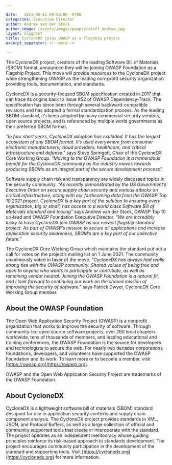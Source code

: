 ```yaml
---

date:   2021-06-11 09:00:00 -0700
categories: Executive Director
author: Andrew van der Stock
author_image: /assets/images/people/staff_andrew.jpg
layout: blogpost
title: CycloneDX joins OWASP as a flagship project
excerpt_separator: <!--more-->

---
```


The CycloneDX project, creators of the leading Software Bill of Materials (SBOM) format, announced they will be joining OWASP Foundation as a Flagship Project. This move will provide resources to the CycloneDX project while strengthening OWASP as the leading non-profit security organization providing tools, documentation, and standards.

<!--more-->

CycloneDX is a security-focused SBOM specification created in 2017 that can trace its origins back to issue #52 of OWASP Dependency-Track. The specification has since been through several backward-compatible revisions and has adopted a formal standardization process. As the leading SBOM standard, it’s been adopted by many commercial security vendors, open source projects, and is referenced by multiple world governments as their preferred SBOM format.

*"In four short years, CycloneDX adoption has exploded. It has the largest ecosystem of any SBOM format. It’s used everywhere from consumer electronic manufacturers, cloud providers, healthcare, and critical infrastructure and defense."* says Steve Springett, Chair of the CycloneDX Core Working Group. *"Moving to the OWASP Foundation is a tremendous benefit for the CycloneDX community as the industry moves towards producing SBOMs as an integral part of the secure development process".*

Software supply chain risk and transparency are widely discussed topics in the security community. *"As recently demonstrated by the US Government’s Executive Order on secure supply chain security and various attacks on critical infrastructure, along with our forthcoming data from the OWASP Top 10 2021 project, CycloneDX is a key part of the solution to ensuring every organization, big or small, has access to a world class Software Bill of Materials standard and tooling"* says Andrew van der Stock, OWASP Top 10 co-lead and OWASP Foundation Executive Director. *"We are incredibly lucky to have CycloneDX join OWASP as our newest flagship standard project. As part of OWASP’s mission to secure all applications and increase application security awareness, SBOM’s are a key part of our collective future."*

The CycloneDX Core Working Group which maintains the standard put out a call for votes on the project’s mailing list on 1 June 2021. The community unanimously voted in favor of the move. *"CycloneDX has always had really strong ties with the OWASP community. Shared values of being free and open to anyone who wants to participate or contribute, as well as remaining vendor neutral. Joining the OWASP Foundation is a natural fit, and I look forward to continuing our work on the shared mission of improving the security of software."* says Patrick Dwyer, CycloneDX Core Working Group member.

## About the OWASP Foundation

The Open Web Application Security Project (OWASP) is a nonprofit organization that works to improve the security of software. Through community-led open source software projects, over 260 local chapters worldwide, tens of thousands of members, and leading educational and training conferences, the OWASP Foundation is the source for developers and technologists to secure the web. For nearly two decades corporations, foundations, developers, and volunteers have supported the OWASP Foundation and its work. To learn more or to become a member, visit [https://owasp.org](https://owasp.org).

OWASP and the Open Web Application Security Project are trademarks of the OWASP Foundation.

## About CycloneDX

CycloneDX is a lightweight software bill of materials (SBOM) standard designed for use in application security contexts and supply chain component analysis. The CycloneDX project provides standards in XML, JSON, and Protocol Buffers, as well as a large collection of official and community supported tools that create or interoperate with the standard. The project operates as an independent meritocracy whose guiding principles reinforce its risk-based approach to standards development. The project encourages community participation in the development of the standard and supporting tools. Visit [https://cyclonedx.org](https://cyclonedx.org) for more information.
